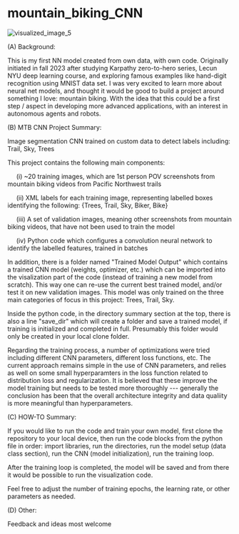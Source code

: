 # mountain_biking_CNN

![visualized_image_5](https://github.com/nfruneaux/mountain_biking_CNN/assets/72471698/dc2311e5-9802-47af-9687-6430f4ac40c3)

(A) Background:  

This is my first NN model created from own data, with own code. Originally initiated in fall 2023 after studying Karpathy zero-to-hero series, Lecun NYU deep learning course, and exploring famous examples like hand-digit recognition using MNIST data set. I was very excited to learn more about neural net models, and thought it would be good to build a project around something I love: mountain biking. With the idea that this could be a first step / aspect in developing more advanced applications, with an interest in autonomous agents and robots.


(B) MTB CNN Project Summary:  

Image segmentation CNN trained on custom data to detect labels including: Trail, Sky, Trees  

This project contains the following main components:  

  &nbsp;&nbsp;&nbsp;&nbsp; (i) ~20 training images, which are 1st person POV screenshots from mountain biking videos from Pacific Northwest trails  
  
  &nbsp;&nbsp;&nbsp;&nbsp; (ii) XML labels for each training image, representing labelled boxes identifying the following: {Trees, Trail, Sky, Biker, Bike}

  &nbsp;&nbsp;&nbsp;&nbsp; (iii) A set of validation images, meaning other screenshots from mountain biking videos, that have not been used to train the model  
  
  &nbsp;&nbsp;&nbsp;&nbsp; (iv) Python code which configures a convolution neural network to identify the labelled features, trained in batches  
  

In addition, there is a folder named "Trained Model Output" which contains a trained CNN model (weights, optimizer, etc.) which can be imported into the visalization part of the code (instead of training a new model from scratch). This way one can re-use the current best trained model, and/or test it on new validation images. This model was only trained on the three main categories of focus in this project: Trees, Trail, Sky.

Inside the python code, in the directory summary section at the top, there is also a line "save_dir" which will create a folder and save a trained model, if training is initialized and completed in full. Presumably this folder would only be created in your local clone folder.

Regarding the training process, a number of optimizations were tried including different CNN parameters, different loss functions, etc. The current approach remains simple in the use of CNN parameters, and relies as well on some small hyperparamters in the loss function related to distribution loss and regularization. It is believed that these improve the model training but needs to be tested more thoroughly --- generally the conclusion has been that the overall architecture integrity and data qualiity is more meaningful than hyperparameters.  


(C) HOW-TO Summary:

If you would like to run the code and train your own model, first clone the repository to your local device, then run the code blocks from the python file in order: import libraries, run the directories, run the model setup (data class section), run the CNN (model initialization), run the training loop.  

After the training loop is completed, the model will be saved and from there it would be possible to run the visualization code. 

Feel free to adjust the number of training epochs, the learning rate, or other parameters as needed. 


(D) Other:

Feedback and ideas most welcome
